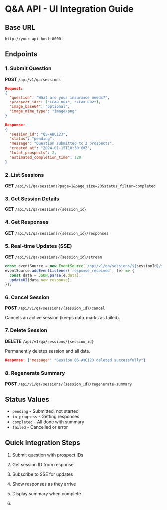 # Q&A API - UI Integration Guide

## Base URL
```
http://your-api-host:8000
```

## Endpoints

### 1. Submit Question
**POST** `/api/v1/qa/sessions`

```json
Request:
{
  "question": "What are your insurance needs?",
  "prospect_ids": ["LEAD-001", "LEAD-002"],
  "image_base64": "optional",
  "image_mime_type": "image/png"
}

Response:
{
  "session_id": "QS-ABC123",
  "status": "pending",
  "message": "Question submitted to 2 prospects",
  "created_at": "2024-01-15T10:30:00Z",
  "total_prospects": 2,
  "estimated_completion_time": 120
}
```

### 2. List Sessions
**GET** `/api/v1/qa/sessions?page=1&page_size=20&status_filter=completed`

### 3. Get Session Details
**GET** `/api/v1/qa/sessions/{session_id}`

### 4. Get Responses
**GET** `/api/v1/qa/sessions/{session_id}/responses`

### 5. Real-time Updates (SSE)
**GET** `/api/v1/qa/sessions/{session_id}/stream`

```javascript
const eventSource = new EventSource(`/api/v1/qa/sessions/${sessionId}/stream`);
eventSource.addEventListener('response_received', (e) => {
  const data = JSON.parse(e.data);
  updateUI(data.new_response);
});
```

### 6. Cancel Session
**POST** `/api/v1/qa/sessions/{session_id}/cancel`

Cancels an active session (keeps data, marks as failed).

### 7. Delete Session
**DELETE** `/api/v1/qa/sessions/{session_id}`

Permanently deletes session and all data.

```json
Response: {"message": "Session QS-ABC123 deleted successfully"}
```

### 8. Regenerate Summary
**POST** `/api/v1/qa/sessions/{session_id}/regenerate-summary`

## Status Values
- `pending` - Submitted, not started
- `in_progress` - Getting responses
- `completed` - All done with summary
- `failed` - Cancelled or error

## Quick Integration Steps
1. Submit question with prospect IDs
2. Get session ID from response
3. Subscribe to SSE for updates
4. Show responses as they arrive
5. Display summary when complete

6. 
